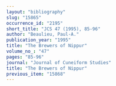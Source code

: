 ```yaml
---
layout: "bibliography"
slug: "15865"
occurrence_id: "2195"
short_title: "JCS 47 (1995), 85-96"
author: "Beaulieu, Paul-A."
publication_year: "1995"
title: "The Brewers of Nippur"
volume_no_: "47"
pages: "85-96"
journal: "Journal of Cuneiform Studies"
title: "The Brewers of Nippur"
previous_item: "15868"
---
```

